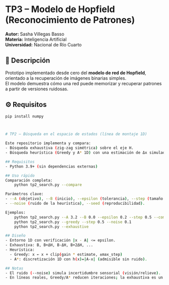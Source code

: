 # TP3 – Modelo de Hopfield (Reconocimiento de Patrones)

**Autor:** Sasha Villegas Basso  
**Materia:** Inteligencia Artificial  
**Universidad:** Nacional de Río Cuarto  

## 🧠 Descripción
Prototipo implementado desde cero del **modelo de red de Hopfield**, orientado a la recuperación de imágenes binarias simples.  
El modelo demuestra cómo una red puede memorizar y recuperar patrones a partir de versiones ruidosas.

## ⚙️ Requisitos
```bash
pip install numpy



# TP2 – Búsqueda en el espacio de estados (línea de montaje 1D)

Este repositorio implementa y compara:
- Búsqueda exhaustiva (zig-zag simétrica) sobre el eje H.
- Búsqueda heurística (Greedy y A* 1D) con una estimación de Δx simulada (ruido opcional).

## Requisitos
- Python 3.9+ (sin dependencias externas)

## Uso rápido
Comparación completa:
    python tp2_search.py --compare

Parámetros clave:
- --A (objetivo), --B (inicio), --epsilon (tolerancia), --step (tamaño de paso),
- --noise (ruido de la heurística), --seed (reproducibilidad).

Ejemplos:
    python tp2_search.py --A 3.2 --B 0.0 --epsilon 0.2 --step 0.5 --compare
    python tp2_search.py --greedy --step 0.5 --noise 0.1
    python tp2_search.py --exhaustive

## Diseño
- Entorno 1D con verificación |x - A| <= epsilon.
- Exhaustiva: B, B+ΔH, B-ΔH, B+2ΔH, ...
- Heurística:
  - Greedy: x ← x + clip(gain * estimate, ±max_step)
  - A*: discretización 1D con h(x)=|A-x| (admisible sin ruido).

## Notas
- El ruido (--noise) simula incertidumbre sensorial (visión/relieve).
- En líneas reales, Greedy/A* reducen iteraciones; la exhaustiva es un fallback seguro.
